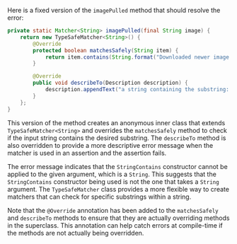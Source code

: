 Here is a fixed version of the `imagePulled` method that should resolve the error:

```java
private static Matcher<String> imagePulled(final String image) {
    return new TypeSafeMatcher<String>() {
        @Override
        protected boolean matchesSafely(String item) {
            return item.contains(String.format("Downloaded newer image for %s", image));
        }

        @Override
        public void describeTo(Description description) {
            description.appendText("a string containing the substring: Downloaded newer image for " + image);
        }
    };
}
```

This version of the method creates an anonymous inner class that extends `TypeSafeMatcher<String>` and overrides the `matchesSafely` method to check if the input string contains the desired substring. The `describeTo` method is also overridden to provide a more descriptive error message when the matcher is used in an assertion and the assertion fails.

The error message indicates that the `StringContains` constructor cannot be applied to the given argument, which is a `String`. This suggests that the `StringContains` constructor being used is not the one that takes a `String` argument. The `TypeSafeMatcher` class provides a more flexible way to create matchers that can check for specific substrings within a string.

Note that the `@Override` annotation has been added to the `matchesSafely` and `describeTo` methods to ensure that they are actually overriding methods in the superclass. This annotation can help catch errors at compile-time if the methods are not actually being overridden.